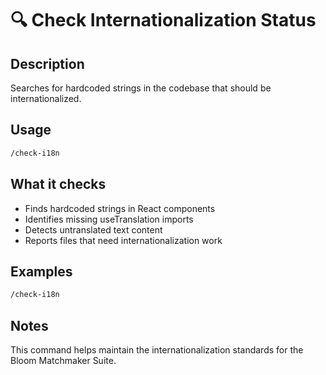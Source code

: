 # 🔍 Check Internationalization Status

## Description
Searches for hardcoded strings in the codebase that should be internationalized.

## Usage
```bash
/check-i18n
```

## What it checks
- Finds hardcoded strings in React components
- Identifies missing useTranslation imports
- Detects untranslated text content
- Reports files that need internationalization work

## Examples
```bash
/check-i18n
```

## Notes
This command helps maintain the internationalization standards for the Bloom Matchmaker Suite.